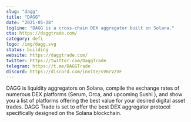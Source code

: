 ```yaml
---
slug: "dagg"
title: "DAGG"
date: "2021-05-28"
logline: "DAGG is a cross-chain DEX aggregator built on Solana."
cta: https://daggtrade.com/
category: defi
logo: /img/dagg.svg
status: building
website: https://daggtrade.com/
twitter: https://twitter.com/DaggTrade
telegram: https://t.me/DAGGTrade
discord: https://discord.com/invite/vV6rVZVF
---
```


DAGG is liquidity aggregators on Solana, compile the exchange rates of numerous DEX platforms (Serum, Orca, and upcoming Sushi ), and show you a list of platforms offering the best value for your desired digital asset trades. DAGG Trade is set to offer the best DEX aggregator protocol specifically designed on the Solana blockchain.
